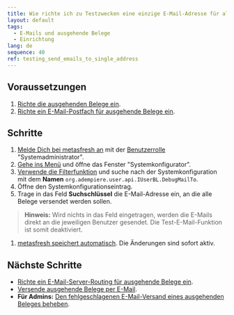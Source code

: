 ```yaml
---
title: Wie richte ich zu Testzwecken eine einzige E-Mail-Adresse für alle ausgehenden Belege ein? (Systemadministrator)
layout: default
tags:
  - E-Mails und ausgehende Belege
  - Einrichtung
lang: de
sequence: 40
ref: testing_send_emails_to_single_address
---
```


## Voraussetzungen
1. [Richte die ausgehenden Belege ein](Ausgehende_Belege_Konfig).
1. [Richte ein E-Mail-Postfach für ausgehende Belege ein](Ausgehende_Belege_Mail_Server_einrichten).

## Schritte
1. [Melde Dich bei metasfresh an](Anmeldung) mit der [Benutzerrolle](NeueBenutzerrolle) "Systemadministrator".
1. [Gehe ins Menü](Menu) und öffne das Fenster "Systemkonfigurator".
1. [Verwende die Filterfunktion](Filterfunktion) und suche nach der Systemkonfiguration mit dem **Namen** `org.adempiere.user.api.IUserBL.DebugMailTo`.
1. Öffne den Systemkonfigurationseintrag.
1. Trage in das Feld **Suchschlüssel** die E-Mail-Adresse ein, an die alle Belege versendet werden sollen.
 >**Hinweis:** Wird nichts in das Feld eingetragen, werden die E-Mails direkt an die jeweiligen Benutzer gesendet. Die Test-E-Mail-Funktion ist somit deaktiviert.

1. [metasfresh speichert automatisch](Speicheranzeige). Die Änderungen sind sofort aktiv.

## Nächste Schritte
- [Richte ein E-Mail-Server-Routing für ausgehende Belege ein](Email_Server_Routing_einrichten).
- [Versende ausgehende Belege per E-Mail](Email_senden_ausgehende_Belege).
- **Für Admins:** [Den fehlgeschlagenen E-Mail-Versand eines ausgehenden Beleges beheben](Ausgehende_Belege_Fehlerbehebung).
